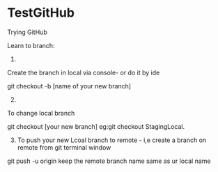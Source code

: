 # TestGitHub
Trying GitHub


Learn to branch:

1. 
Create the branch in local via console-
or do it by ide

git checkout -b [name of your new branch]

2.
To change local branch

git checkout [your new branch]
 eg:git checkout StagingLocal.

3. To push your new Lcoal branch to remote - i,e create a branch on remote from
git terminal window

git push -u origin <New Remote Branch Name> 
keep the remote branch name same as ur local name